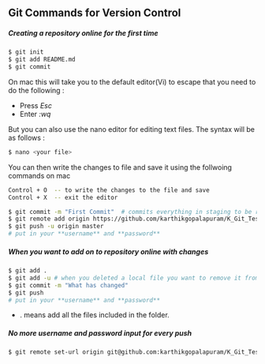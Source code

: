 ## Git Commands for Version Control

##### Creating a repository online for the <b>first time</b>
``` sh
$ git init
$ git add README.md
$ git commit
```
On mac this will take you to the default editor(Vi) to escape that you need to do the following : 
+ Press *Esc*
+ Enter *:wq*

But you can also use the nano editor for editing text files. The syntax will be as follows :
``` sh
$ nano <your file>
```
You can then write the changes to file and save it using the follwoing commands on mac
```sh
Control + O  -- to write the changes to the file and save
Control + X  -- exit the editor
```

``` sh
$ git commit -m "First Commit"  # commits everything in staging to be ready to be pushed to Githib
$ git remote add origin https://github.com/karthikgopalapuram/K_Git_Test.git
$ git push -u origin master
# put in your **username** and **password**
```

##### When you want to add on to repository online with changes
``` sh
$ git add .
$ git add -u # when you deleted a local file you want to remove it from your repo
$ git commit -m "What has changed"
$ git push
# put in your **username** and **password**
```

* . means add all the files included in the folder.


##### No more username and password input for every push
``` sh
$ git remote set-url origin git@github.com:karthikgopalapuram/K_Git_Test.git
```
